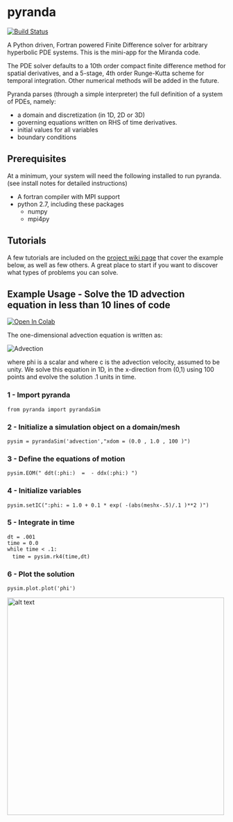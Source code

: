 # pyranda
[![Build Status](https://travis-ci.com/LLNL/pyranda.svg?branch=master)](https://travis-ci.org/LLNL/pyranda)

A Python driven, Fortran powered Finite Difference solver for arbitrary hyperbolic PDE systems.  This is the mini-app for the Miranda code.

The PDE solver defaults to a 10th order compact finite difference method for spatial derivatives, and a 5-stage, 4th order Runge-Kutta scheme for temporal integration.  Other numerical methods will be added in the future.
  
Pyranda parses (through a simple interpreter) the full definition of a system of PDEs, namely:
  - a domain and discretization (in 1D, 2D or 3D)
  - governing equations written on RHS of time derivatives.
  - initial values for all variables
  - boundary conditions



## Prerequisites
At a minimum, your system will need the following installed to run pyranda. (see install notes for detailed instructions) 
- A fortran compiler with MPI support
- python 2.7, including these packages
  - numpy
  - mpi4py

## Tutorials
A few tutorials are included on the [project wiki page](https://github.com/LLNL/pyranda/wiki) that cover the example below, as well as few others.  A great place to start if you want to discover what types of problems you can solve.


## Example Usage - Solve the 1D advection equation in less than 10 lines of code
[![Open In Colab](https://colab.research.google.com/assets/colab-badge.svg)](https://colab.research.google.com/github/LLNL/pyranda/blob/master/examples/tutorials/notebooks/advection.ipynb)

The one-dimensional advection equation is written as:

![Advection](http://mathurl.com/y7qnvzeg.png)

where phi is a scalar and where c is the advection velocity, assumed to be unity.  We solve this equation 
in 1D, in the x-direction from (0,1) using 100 points and evolve the solution .1 units in time.

### 1 - Import pyranda
`from pyranda import pyrandaSim`

### 2 - Initialize a simulation object on a domain/mesh
`pysim = pyrandaSim('advection',"xdom = (0.0 , 1.0 , 100 )")`

### 3 - Define the equations of motion
`pysim.EOM(" ddt(:phi:)  =  - ddx(:phi:) ")`

### 4 - Initialize variables
`pysim.setIC(":phi: = 1.0 + 0.1 * exp( -(abs(meshx-.5)/.1 )**2 )")`

### 5 - Integrate in time
`dt = .001`  
`time = 0.0`  
`while time < .1:`    
&nbsp;&nbsp;&nbsp;`time = pysim.rk4(time,dt)`  

### 6 - Plot the solution
`pysim.plot.plot('phi')`

<img src="https://github.com/LLNL/pyranda/blob/master/docs/images/Advection.png" alt="alt text" width="500pt">
